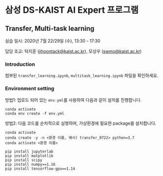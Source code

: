# 삼성 DS-KAIST AI Expert 프로그램 
## Transfer, Multi-task learning

실습 일시: 2020년 7월 22/29일 (수), 13:30 - 17:30

담당 조교: 탁지훈 (jihoontack@kaist.ac.kr), 모상우 (swmo@kaist.ac.kr)

### Introduction

첨부된 `transfer_learning.ipynb`, `multitask_learning.ipynb` 파일을 확인하세요.

### Environment setting

방법1: 업로드 되어 있는 `env.yml`를 사용하여 다음과 같이 설치를 진행합니다.

```
conda activate
conda env create -f env.yml
```

방법2: 다음 코드를 순차적으로 실행하여, 가상환경에 필요한 package를 설치합니다.

```
conda activate
conda create -y -n <환경 이름, 예시) transfer_0722> python=3.7
conda activate <환경 이름>

pip install jupyterlab
pip install matplotlib
pip install scipy
pip install numpy==1.16
pip install tensorflow-gpu==1.14
```
